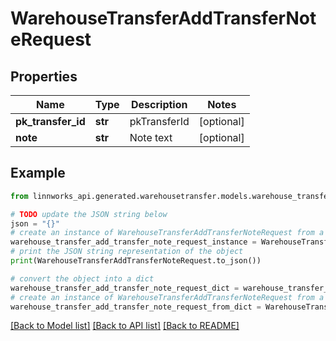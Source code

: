 # WarehouseTransferAddTransferNoteRequest


## Properties

Name | Type | Description | Notes
------------ | ------------- | ------------- | -------------
**pk_transfer_id** | **str** | pkTransferId | [optional] 
**note** | **str** | Note text | [optional] 

## Example

```python
from linnworks_api.generated.warehousetransfer.models.warehouse_transfer_add_transfer_note_request import WarehouseTransferAddTransferNoteRequest

# TODO update the JSON string below
json = "{}"
# create an instance of WarehouseTransferAddTransferNoteRequest from a JSON string
warehouse_transfer_add_transfer_note_request_instance = WarehouseTransferAddTransferNoteRequest.from_json(json)
# print the JSON string representation of the object
print(WarehouseTransferAddTransferNoteRequest.to_json())

# convert the object into a dict
warehouse_transfer_add_transfer_note_request_dict = warehouse_transfer_add_transfer_note_request_instance.to_dict()
# create an instance of WarehouseTransferAddTransferNoteRequest from a dict
warehouse_transfer_add_transfer_note_request_from_dict = WarehouseTransferAddTransferNoteRequest.from_dict(warehouse_transfer_add_transfer_note_request_dict)
```
[[Back to Model list]](../README.md#documentation-for-models) [[Back to API list]](../README.md#documentation-for-api-endpoints) [[Back to README]](../README.md)


